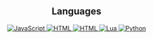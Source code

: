 <h2 align="center">Languages</h2>
<p align="center">
  <a href="">
    <img alt="JavaScript" src="https://img.shields.io/static/v1?style=for-the-badge&message=JavaScript&color=222222&logo=JavaScript&logoColor=F7DF1E&label=">
    <img alt="HTML" src="https://img.shields.io/static/v1?style=for-the-badge&message=HTML&color=222222&logo=html5&logoColor=E34F26&label=">
    <img alt="HTML" src="https://img.shields.io/static/v1?style=for-the-badge&message=CSS&color=222222&logo=css3&logoColor=1572B6&label=">
  </a>
  <a href="">
    <img alt="Lua" src="https://img.shields.io/static/v1?style=for-the-badge&message=Lua&color=222222&logo=Lua&logoColor=2C2D72&label=">
  </a>
  <a href="">
    <img alt="Python" src="https://img.shields.io/static/v1?style=for-the-badge&message=Python&color=222222&logo=Python&logoColor=776AB&label=">
  </a>
  <a href="">
    
  </a>
</p>
